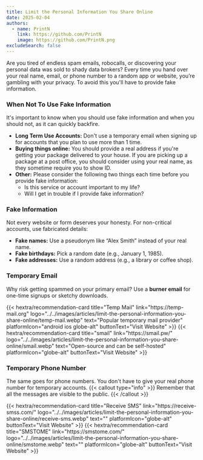 ```yaml
---
title: Limit the Personal Information You Share Online
date: 2025-02-04
authors:
  - name: PrintN
    link: https://github.com/PrintN
    image: https://github.com/PrintN.png
excludeSearch: false
---
```

Are you tired of endless spam emails, robocalls, or discovering your personal data was sold to shady data brokers? Every time you hand over your real name, email, or phone number to a random app or website, you’re gambling with your privacy. To avoid this you'll have to provide fake information.

### When Not To Use Fake Information
It's important to know when you should use fake information and when you should not, as it can quickly backfire.
- **Long Term Use Accounts:** Don't use a temporary email when signing up for accounts that you plan to use more than 1 time.
- **Buying things online:** You should provide a real address if you're getting your package delivered to your house. If you are picking up a package at a post office, you should consider using your real name, as they sometime require you to show ID.
- **Other:** Please consider the following two things each time before you provide fake information:
    - Is this service or account important to my life?
    - Will I get in trouble if I provide fake information?
 
### Fake Information
Not every website or form deserves your honesty. For non-critical accounts, use fabricated details:
- **Fake names:** Use a pseudonym like “Alex Smith” instead of your real name.
- **Fake birthdays:** Pick a random date (e.g., January 1, 1985).
- **Fake addresses:** Use a random address (e.g., a library or coffee shop).

### Temporary Email
Why risk getting spammed on your primary email? Use a **burner email** for one-time signups or sketchy downloads.
<div class="recommendations">
  <div class="grid">
    {{< hextra/recommendation-card title="Temp Mail" link="https://temp-mail.org" logo="../../images/articles/limit-the-personal-information-you-share-online/temp-mail.webp" text="Popular temporary mail provider" platformIcon="android ios globe-alt" buttonText="Visit Website" >}}
    {{< hextra/recommendation-card title="smail" link="https://smail.pw/" logo="../../images/articles/limit-the-personal-information-you-share-online/smail.webp" text="Open-source and can be self-hosted" platformIcon="globe-alt" buttonText="Visit Website" >}}
  </div>
</div>

### Temporary Phone Number
The same goes for phone numbers. You don't have to give your real phone number for temporary accounts.
{{< callout type="info" >}}
  Remember that all the messages are visible to the public.
{{< /callout >}}
<div class="recommendations">
  <div class="grid">
    {{< hextra/recommendation-card title="Receive SMS" link="https://receive-smss.com/" logo="../../images/articles/limit-the-personal-information-you-share-online/receive-sms.webp" text="" platformIcon="globe-alt" buttonText="Visit Website" >}}
    {{< hextra/recommendation-card title="SMSTOME" link="https://smstome.com/" logo="../../images/articles/limit-the-personal-information-you-share-online/smstome.webp" text="" platformIcon="globe-alt" buttonText="Visit Website" >}}
  </div>
</div>
